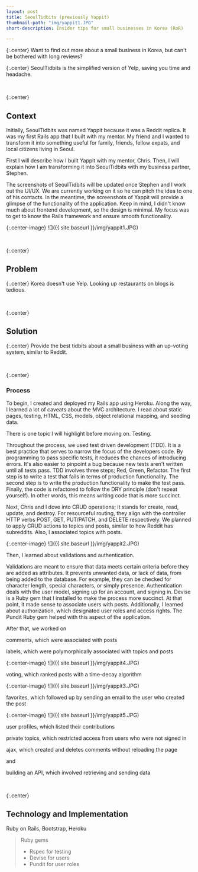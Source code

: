 ```yaml
---
layout: post
title: SeoulTidbits (previously Yappit)
thumbnail-path: "img/yappit1.JPG"
short-description: Insider tips for small businesses in Korea (RoR)

---
```


{:.center} 
Want to find out more about a small business in Korea, but can't be bothered with long reviews? 

{:.center} 
SeoulTidbits is the simplified version of Yelp, saving you time and headache. 

<br>

{:.center} 
## Context

Initially, SeoulTidbits was named Yappit because it was a Reddit replica. It was my first Rails app that I built with my mentor. My friend and I wanted to transform it into something useful for family, friends, fellow expats, and local citizens living in Seoul. 

First I will describe how I built Yappit with my mentor, Chris. Then, I will explain how I am transforming it into SeoulTidbits with my business partner, Stephen.

The screenshots of SeoulTidbits will be updated once Stephen and I work out the UI/UX. We are currently working on it so he can pitch the idea to one of his contacts. In the meantime, the screenshots of Yappit will provide a glimpse of the functionality of the application. Keep in mind, I didn't know much about frontend development, so the design is minimal. My focus was to get to know the Rails framework and ensure smooth functionality. 

{:.center-image}
![]({{ site.baseurl }}/img/yappit1.JPG)

<br>

{:.center} 
## Problem

{:.center} 
Korea doesn't use Yelp. Looking up restaurants on blogs is tedious.

<br>

{:.center} 
## Solution

{:.center} 
Provide the best tidbits about a small business with an up-voting system, similar to Reddit. 

<br>

{:.center}
### Process

To begin, I created and deployed my Rails app using Heroku. Along the way, I learned a lot of caveats about the MVC architecture. I read about static pages, testing, HTML, CSS, models, object relational mapping, and seeding data. 

There is one topic I will highlight before moving on. Testing.

Throughout the process, we used test driven development (TDD). It is a best practice that serves to narrow the focus of the developers code. By programming to pass specific tests, it reduces the chances of introducing errors. It's also easier to pinpoint a bug because new tests aren't written until all tests pass. TDD involves three steps; Red, Green, Refactor. The first step is to write a test that fails in terms of production functionality. The second step is to write the production functionality to make the test pass. Finally, the code is refactored to follow the DRY principle (don't repeat yourself). In other words, this means writing code that is more succinct. 

Next, Chris and I dove into CRUD operations; it stands for create, read, update, and destroy. For resourceful routing, they align with the controller HTTP verbs POST, GET, PUT/PATCH, and DELETE respectively. We planned to apply CRUD actions to topics and posts, similar to how Reddit has subreddits. Also, I associated topics with posts. 

{:.center-image}
![]({{ site.baseurl }}/img/yappit2.JPG)

Then, I learned about validations and authentication. 

Validations are meant to ensure that data meets certain criteria before they are added as attributes. It prevents unwanted data, or lack of data, from being added to the database. For example, they can be checked for character length, special characters, or simply presence. Authentication deals with the user model, signing up for an account, and signing in. Devise is a Ruby gem that I installed to make the process more succinct. At that point, it made sense to associate users with posts. Additionally, I learned about authorization, which designated user roles and access rights. The Pundit Ruby gem helped with this aspect of the application. 

After that, we worked on 

comments, which were associated with posts 

labels, which were polymorphically associated with topics and posts

{:.center-image}
![]({{ site.baseurl }}/img/yappit4.JPG)

voting, which ranked posts with a time-decay algorithm

{:.center-image}
![]({{ site.baseurl }}/img/yappit3.JPG)

favorites, which followed up by sending an email to the user who created the post

{:.center-image}
![]({{ site.baseurl }}/img/yappit5.JPG)

user profiles, which listed their contributions

private topics, which restricted access from users who were not signed in

ajax, which created and deletes comments without reloading the page

and 

building an API, which involved retrieving and sending data


<br>

{:.center} 
## Technology and Implementation

Ruby on Rails, Bootstrap, Heroku
<br>

> Ruby gems
>
> - Rspec for testing
> - Devise for users
> - Pundit for user roles